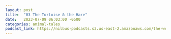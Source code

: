 ```yaml
---
layout: post
title:  "03 The Tortoise & the Hare"
date:   2023-07-09 06:03:00 -0500
categories: animal-tales
podcast_link: https://nilbus-podcasts.s3.us-east-2.amazonaws.com/the-well-trained-mind/Animal%20Tales/03%20The%20Tortoise%20&%20the%20Hare.mp3
---
```

